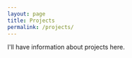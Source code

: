 ```yaml
---
layout: page
title: Projects
permalink: /projects/
---
```

I'll have information about projects here.
